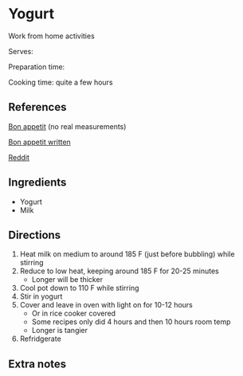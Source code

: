 # Yogurt

Work from home activities

Serves:

Preparation time:

Cooking time: quite a few hours

## References

[Bon appetit](https://www.youtube.com/watch?v=D6IyyFc1RqI&list=WL&index=163) (no real measurements)

[Bon appetit written](https://www.bonappetit.com/recipe/homemade-yogurt)

[Reddit](https://old.reddit.com/r/fermentation/comments/fx6omx/successfully_made_my_first_greek_yogurt_not_as/)

## Ingredients

- Yogurt
- Milk

## Directions

1. Heat milk on medium to around 185 F (just before bubbling) while stirring
2. Reduce to low heat, keeping around 185 F for 20-25 minutes
   - Longer will be thicker
3. Cool pot down to 110 F while stirring
4. Stir in yogurt
5. Cover and leave in oven with light on for 10-12 hours
   - Or in rice cooker covered
   - Some recipes only did 4 hours and then 10 hours room temp
   - Longer is tangier
6. Refridgerate

## Extra notes
